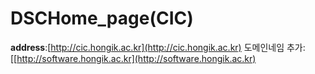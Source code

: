 # DSCHome_page(CIC)
**address**:[http://cic.hongik.ac.kr](http://cic.hongik.ac.kr)
도메인네임 추가:[[http://software.hongik.ac.kr](http://software.hongik.ac.kr)

